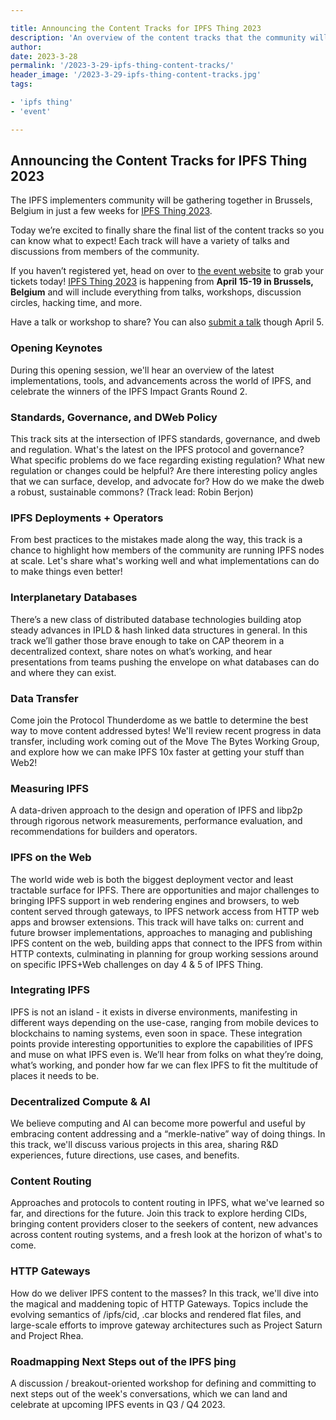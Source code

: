 ```yaml
---

title: Announcing the Content Tracks for IPFS Thing 2023
description: 'An overview of the content tracks that the community will convene around during IPFS Thing 2023.'
author:
date: 2023-3-28
permalink: '/2023-3-29-ipfs-thing-content-tracks/'
header_image: '/2023-3-29-ipfs-thing-content-tracks.jpg'
tags:

- 'ipfs thing'
- 'event'

---
```


## Announcing the Content Tracks for IPFS Thing 2023

The IPFS implementers community will be gathering together in Brussels, Belgium in just a few weeks for [IPFS Thing 2023](https://2023.ipfs-thing.io/submit/).

Today we’re excited to finally share the final list of the content tracks so you can know what to expect! Each track will have a variety of talks and discussions from members of the community.

If you haven’t registered yet, head on over to [the event website](https://2023.ipfs-thing.io/) to grab your tickets today! [IPFS Thing 2023](https://2023.ipfs-thing.io/) is happening from **April 15-19 in Brussels, Belgium** and will include everything from talks, workshops, discussion circles, hacking time, and more.

Have a talk or workshop to share? You can also [submit a talk](https://2023.ipfs-thing.io/submit/) though April 5.

### Opening Keynotes

During this opening session, we'll hear an overview of the latest implementations, tools, and advancements across the world of IPFS, and celebrate the winners of the IPFS Impact Grants Round 2.

### Standards, Governance, and DWeb Policy

This track sits at the intersection of IPFS standards, governance, and dweb and regulation. What's the latest on the IPFS protocol and governance? What specific problems do we face regarding existing regulation? What new regulation or changes could be helpful? Are there interesting policy angles that we can surface, develop, and advocate for? How do we make the dweb a robust, sustainable commons? (Track lead: Robin Berjon)



### IPFS Deployments + Operators

From best practices to the mistakes made along the way, this track is a chance to highlight how members of the community are running IPFS nodes at scale. Let's share what's working well and what implementations can do to make things even better!

### Interplanetary Databases

There’s a new class of distributed database technologies building atop steady advances in IPLD & hash linked data structures in general. In this track we’ll gather those brave enough to take on CAP theorem in a decentralized context, share notes on what’s working, and hear presentations from teams pushing the envelope on what databases can do and where they can exist.

### Data Transfer

Come join the Protocol Thunderdome as we battle to determine the best way to move content addressed bytes! We'll review recent progress in data transfer, including work coming out of the Move The Bytes Working Group, and explore how we can make IPFS 10x faster at getting your stuff than Web2!

### Measuring IPFS

A data-driven approach to the design and operation of IPFS and libp2p through rigorous network measurements, performance evaluation, and recommendations for builders and operators.

### IPFS on the Web

The world wide web is both the biggest deployment vector and least tractable surface for IPFS. There are opportunities and major challenges to bringing IPFS support in web rendering engines and browsers, to web content served through gateways, to IPFS network access from HTTP web apps and browser extensions. This track will have talks on: current and future browser implementations, approaches to managing and publishing IPFS content on the web, building apps that connect to the IPFS from within HTTP contexts, culminating in planning for group working sessions around on specific IPFS+Web challenges on day 4 & 5 of IPFS Thing.

### Integrating IPFS

IPFS is not an island - it exists in diverse environments, manifesting in different ways depending on the use-case, ranging from mobile devices to blockchains to naming systems, even soon in space. These integration points provide interesting opportunities to explore the capabilities of IPFS and muse on what IPFS even is. We’ll hear from folks on what they’re doing, what’s working, and ponder how far we can flex IPFS to fit the multitude of places it needs to be.

### Decentralized Compute & AI

We believe computing and AI can become more powerful and useful by embracing content addressing and a “merkle-native” way of doing things. In this track, we'll discuss various projects in this area, sharing R&D experiences, future directions, use cases, and benefits.

### Content Routing

Approaches and protocols to content routing in IPFS, what we've learned so far, and directions for the future. Join this track to explore herding CIDs, bringing content providers closer to the seekers of content, new advances across content routing systems, and a fresh look at the horizon of what's to come.

### HTTP Gateways

How do we deliver IPFS content to the masses? In this track, we'll dive into the magical and maddening topic of HTTP Gateways. Topics include the evolving semantics of /ipfs/cid, .car blocks and rendered flat files, and large-scale efforts to improve gateway architectures such as Project Saturn and Project Rhea.

### Roadmapping Next Steps out of the IPFS þing

A discussion / breakout-oriented workshop for defining and committing to next steps out of the week's conversations, which we can land and celebrate at upcoming IPFS events in Q3 / Q4 2023.
